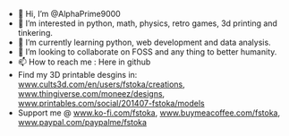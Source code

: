 - 👋 Hi, I’m @AlphaPrime9000
- 👀 I’m interested in python, math, physics, retro games, 3d printing and tinkering.
- 🌱 I’m currently learning python, web development and data analysis.
- 💞️ I’m looking to collaborate on FOSS and any thing to better humanity.
- 📫 How to reach me : Here in github 
- Find my 3D printable desgins in: www.cults3d.com/en/users/fstoka/creations, www.thingiverse.com/moneez/designs,     www.printables.com/social/201407-fstoka/models
- Support me @ www.ko-fi.com/fstoka, www.buymeacoffee.com/fstoka, www.paypal.com/paypalme/fstoka

<!---
AlphaPrime9000/AlphaPrime9000 is a ✨ special ✨ repository because its `README.md` (this file) appears on your GitHub profile.
You can click the Preview link to take a look at your changes.
--->
